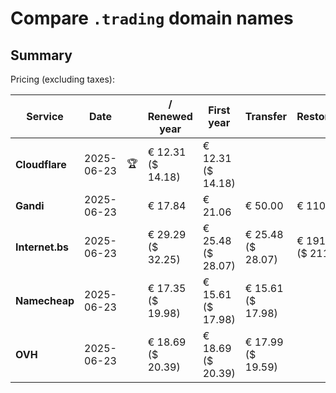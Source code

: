 # Compare `.trading` domain names

## Summary

Pricing (excluding taxes):

| Service | Date |  | / Renewed year | First year | Transfer | Restoration |
|--|--|--|--|--|--|--|
| **Cloudflare** | 2025-06-23 | 🏆 | € 12.31<br>($ 14.18) | € 12.31<br>($ 14.18) |  |  |
| **Gandi** | 2025-06-23 |  | € 17.84 | € 21.06 | € 50.00 | € 110.68 |
| **Internet.bs** | 2025-06-23 |  | € 29.29<br>($ 32.25) | € 25.48<br>($ 28.07) | € 25.48<br>($ 28.07) | € 191.95<br>($ 211.45) |
| **Namecheap** | 2025-06-23 |  | € 17.35<br>($ 19.98) | € 15.61<br>($ 17.98) | € 15.61<br>($ 17.98) |  |
| **OVH** | 2025-06-23 |  | € 18.69<br>($ 20.39) | € 18.69<br>($ 20.39) | € 17.99<br>($ 19.59) |  |
